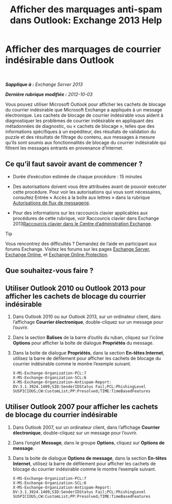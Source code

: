 ﻿---
title: 'Afficher des marquages anti-spam dans Outlook: Exchange 2013 Help'
TOCTitle: Afficher des marquages de courrier indésirable dans Outlook
ms:assetid: cddb5dbf-ad1e-471c-9fc8-28ddcf7ec1d0
ms:mtpsurl: https://technet.microsoft.com/fr-fr/library/Bb124595(v=EXCHG.150)
ms:contentKeyID: 50479254
ms.date: 05/23/2018
mtps_version: v=EXCHG.150
ms.translationtype: MT
---

# Afficher des marquages de courrier indésirable dans Outlook

 

_**Sapplique à :** Exchange Server 2013_

_**Dernière rubrique modifiée :** 2012-10-03_

Vous pouvez utiliser Microsoft Outlook pour afficher les cachets de blocage du courrier indésirable que Microsoft Exchange a appliqués à un message électronique. Les cachets de blocage de courrier indésirable vous aident à diagnostiquer les problèmes de courrier indésirable en appliquant des métadonnées de diagnostic, ou « cachets de blocage », telles que des informations spécifiques à un expéditeur, des résultats de validation du puzzle et des résultats de filtrage du contenu, aux messages à mesure qu’ils sont soumis aux fonctionnalités de blocage du courrier indésirable qui filtrent les messages entrants en provenance d’Internet.

## Ce qu’il faut savoir avant de commencer ?

  - Durée d’exécution estimée de chaque procédure : 15 minutes

  - Des autorisations doivent vous être attribuées avant de pouvoir exécuter cette procédure. Pour voir les autorisations qui vous sont nécessaires, consultez Entrée « Accès à la boîte aux lettres » dans la rubrique [Autorisations de flux de messagerie](mail-flow-permissions-exchange-2013-help.md).

  - Pour des informations sur les raccourcis clavier applicables aux procédures de cette rubrique, voir Raccourcis clavier dans Exchange 2013[Raccourcis clavier dans le Centre d’administration Exchange](keyboard-shortcuts-in-the-exchange-admin-center-exchange-online-protection-help.md).

> [!TIP]
> Vous rencontrez des difficultés ? Demandez de l’aide en participant aux forums Exchange. Visitez les forums sur les pages <a href="https://go.microsoft.com/fwlink/p/?linkid=60612">Exchange Server</a>, <a href="https://go.microsoft.com/fwlink/p/?linkid=267542">Exchange Online</a>, et <a href="https://go.microsoft.com/fwlink/p/?linkid=285351">Exchange Online Protection</a>.


## Que souhaitez-vous faire ?

## Utiliser Outlook 2010 ou Outlook 2013 pour afficher les cachets de blocage du courrier indésirable

1.  Dans Outlook 2010 ou sur Outlook 2013, sur un ordinateur client, dans l’affichage **Courrier électronique**, double-cliquez sur un message pour l’ouvrir.

2.  Dans la section **Balises** de la barre d’outils du ruban, cliquez sur l’icône **Options** pour afficher la boîte de dialogue **Propriétés** du message.

3.  Dans la boite de dialogue **Propriétés**, dans la section **En-têtes Internet**, utilisez la barre de défilement pour afficher les cachets de blocage du courrier indésirable comme le montre l’exemple suivant.
    
        X-MS-Exchange-Organization-PCL:7
        X-MS-Exchange-Organization-SCL:6
        X-MS-Exchange-Organization-Antispam-Report: DV:3.1.3924.1409;SID:SenderIDStatus Fail;PCL:PhishingLevel SUSPICIOUS;CW:CustomList;PP:Presolved;TIME:TimeBasedFeatures

## Utiliser Outlook 2007 pour afficher les cachets de blocage du courrier indésirable

1.  Dans Outlook 2007, sur un ordinateur client, dans l’affichage **Courrier électronique**, double-cliquez sur un message pour l’ouvrir.

2.  Dans l’onglet **Message**, dans le groupe **Options**, cliquez sur **Options de message**.

3.  Dans la boite de dialogue **Options de message**, dans la section **En-têtes Internet**, utilisez la barre de défilement pour afficher les cachets de blocage du courrier indésirable comme le montre l’exemple suivant.
    
        X-MS-Exchange-Organization-PCL:7
        X-MS-Exchange-Organization-SCL:6
        X-MS-Exchange-Organization-Antispam-Report: DV:3.1.3924.1409;SID:SenderIDStatus Fail;PCL:PhishingLevel SUSPICIOUS;CW:CustomList;PP:Presolved;TIME:TimeBasedFeatures

